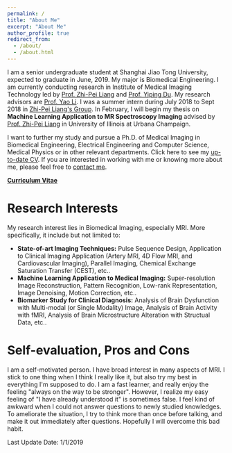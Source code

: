 ```yaml
---
permalink: /
title: "About Me"
excerpt: "About Me"
author_profile: true
redirect_from: 
  - /about/
  - /about.html
---
```


I am a senior undergraduate student at Shanghai Jiao Tong University, expected to graduate in June, 2019. My major is Biomedical Engineering. I am currently conducting research in Institute of Medical Imaging Technology led by [Prof. Zhi-Pei Liang](https://ece.illinois.edu/directory/profile/z-liang) and [Prof. Yiping Du](http://bme.sjtu.edu.cn/En/Show?w=107&p=87&f=1262). My research advisors are [Prof. Yao Li](http://bme.sjtu.edu.cn/En/Show?w=107&p=87&f=616). I was a summer intern during July 2018 to Sept 2018 in [Zhi-Pei Liang's Group](http://mri.beckman.illinois.edu/). In February, I will begin my thesis on **Machine Learning Application to MR Spectroscopy Imaging**  advised by  [Prof. Zhi-Pei Liang](https://ece.illinois.edu/directory/profile/z-liang) in University of Illinois at Urbana Champaign.
<!--
The man I worship most is Leonardo Da Vinci. He was not only curious about everything, but also made a great research accomplishment with his unparalleled creativity. Even today, many scholars are still influenced by his ideas. However, life is always brutal. Most people's life ends up only becoming another ordinary moment in the history of science, but I still wish I could always stay true to my determination, and hopefully, create something amazing and become another Da Vinci! :)-->

I want to further my study and pursue a Ph.D. of Medical Imaging in Biomedical Engineering, Electrical Engineering and Computer Science, Medical Physics or in other relevant departments. Click here to see my [up-to-date CV](https://LockyChao.github.io/files/CV6.pdf). If you are interested in working with me or knowing more about me, please feel free to [contact me](https://LockyChao.github.io/contact/).

[**Curriculum Vitae**](https://LockyChao.github.io/files/CV6.pdf)

# Research Interests
My research interest lies in Biomedical Imaging, especially MRI. More specifically, it include but not limited to:
* **State-of-art Imaging Techniques:** Pulse Sequence Design, Application to Clinical Imaging Application (Artery MRI, 4D Flow MRI,  and Cardiovascular Imaging), Parallel Imaging, Chemical Exchange Saturation Transfer (CEST), etc..
* **Machine Learning Application to Medical Imaging:** Super-resolution Image Reconstruction, Pattern Recognition, Low-rank Representation, Image Denoising, Motion Correction, etc..
* **Biomarker Study for Clinical Diagnosis:** Analysis of Brain Dysfunction with Multi-modal (or Single Modality) Image, Analysis of Brain Activity with fMRI, Analysis of Brain Microstructure Alteration with Structual Data, etc..

# Self-evaluation, Pros and Cons
I am a self-motivated person. I have broad interest in many aspects of MRI. I stick to one thing when I think I really like it, but also try  my best in everything I'm supposed  to do. I am a fast learner, and really enjoy the feeling "always on the way to be stronger". However, I realize my easy feeling of "I have already understood it" is sometimes false. I feel kind of awkward when I could not answer questions to newly studied knowledges. To ameliorate the situation, I try to think more than once before talking, and make it out immediately after questions. Hopefully I will overcome this bad habit. 

Last Update Date: 1/1/2019

<script type="text/javascript" id="clustrmaps" src="//cdn.clustrmaps.com/map_v2.js?d=s8MUPDRHUYW1pQ1hpn4EVNctcr7NAsdSFOsvMLiVxik&cl=ffffff&w=a"></script>
